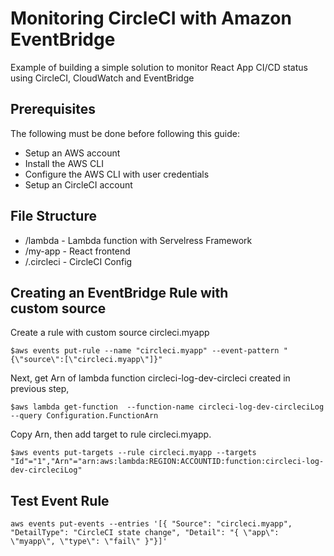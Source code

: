 # Monitoring CircleCI with Amazon EventBridge

Example of building a simple solution to monitor React App CI/CD status using CircleCI, CloudWatch and EventBridge

## Prerequisites

The following must be done before following this guide:

- Setup an AWS account
- Install the AWS CLI
- Configure the AWS CLI with user credentials
- Setup an CircleCI account

## File Structure

- /lambda - Lambda function with Servelress Framework
- /my-app - React frontend
- /.circleci - CircleCI Config

## Creating an EventBridge Rule with custom source

Create a rule with custom source circleci.myapp

```
$aws events put-rule --name "circleci.myapp" --event-pattern "{\"source\":[\"circleci.myapp\"]}"
```

Next, get Arn of lambda function circleci-log-dev-circleci created in previous step,

```
$aws lambda get-function  --function-name circleci-log-dev-circleciLog --query Configuration.FunctionArn
```

Copy Arn, then add target to rule circleci.myapp.

```
$aws events put-targets --rule circleci.myapp --targets "Id"="1","Arn"="arn:aws:lambda:REGION:ACCOUNTID:function:circleci-log-dev-circleciLog"
```

## Test Event Rule

```
aws events put-events --entries '[{ "Source": "circleci.myapp", "DetailType": "CircleCI state change", "Detail": "{ \"app\": \"myapp\", \"type\": \"fail\" }"}]'
```
